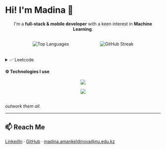 # Hi! I'm Madina 👋

<div class="github-introduction">

<div align="center">
  <p>I&apos;m a <b>full-stack & mobile developer</b> with a keen interest in <b>Machine Learning</b>.</p>
</div>
</div>

<br>

<div align="center" style="display: flex; justify-content: center; gap: 20%;">
  <img src="https://github-readme-stats-git-masterrstaa-rickstaa.vercel.app/api/top-langs/?username=AmankeldinovaMadina&theme=tokyonight&layout=compact&langs_count=8" alt="Top Languages" />
  <img src="https://streak-stats.demolab.com?user=AmankeldinovaMadina&theme=tokyonight-duo&hide_border=true&date_format=j%20M%5B%20Y%5D" alt="GitHub Streak" />
</div>
<br>
<br>
<details>
  <summary>✅ Leetcode</summary>
  <div dir="auto" align="center">
    <a href="https://leetcode.com/u/madinaamankeldniova/">
    <img align="center" src="https://leetcard.jacoblin.cool/madinaamankeldniova" />
  </a>
  </div>
</details>
<h4>⚙️ Technologies I use</h4>
  <p align="center">
    <a href="https://skillicons.dev">
      <img src="https://skillicons.dev/icons?i=python,java,react,docker,dart,flutter,fastapi,langchain,git,firebase,c&theme=dark" />
    </a>
  </p>
  <p align="center">
    <a href="https://skillicons.dev">
      <img src="https://skillicons.dev/icons?i=ts,js,html,css,cpp,ios&theme=dark" />
    </a>
  </p>
<br/>
<i>
  outwork them all.
</i>

---

## 📫 Reach Me  
[LinkedIn](https://www.linkedin.com/in/madina-amankeldinova-800772256/) · [GitHub](https://github.com/AmankeldinovaMadina) · madina.amankeldinova@nu.edu.kz
